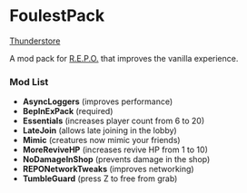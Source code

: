 # FoulestPack

[Thunderstore](https://thunderstore.io/c/repo/p/Foulest/FoulestPack/)

A mod pack for [R.E.P.O.](https://store.steampowered.com/app/3241660/REPO/) that improves the vanilla experience.

### Mod List
- **AsyncLoggers** (improves performance)
- **BepInExPack** (required)
- **Essentials** (increases player count from 6 to 20)
- **LateJoin** (allows late joining in the lobby)
- **Mimic** (creatures now mimic your friends)
- **MoreReviveHP** (increases revive HP from 1 to 10)
- **NoDamageInShop** (prevents damage in the shop)
- **REPONetworkTweaks** (improves networking)
- **TumbleGuard** (press Z to free from grab)
